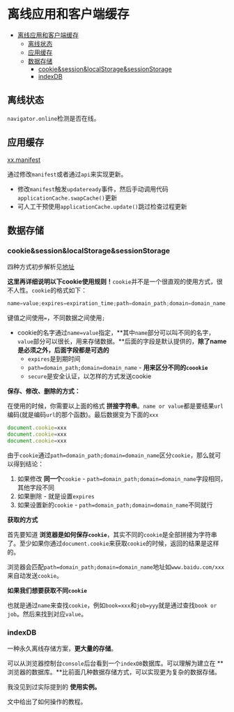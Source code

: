 # 离线应用和客户端缓存

<!-- TOC -->

- [离线应用和客户端缓存](#离线应用和客户端缓存)
  - [离线状态](#离线状态)
  - [应用缓存](#应用缓存)
  - [数据存储](#数据存储)
    - [cookie&session&localStorage&sessionStorage](#cookiesessionlocalstoragesessionstorage)
    - [indexDB](#indexdb)

<!-- /TOC -->

## 离线状态

`navigator.online`检测是否在线。

## 应用缓存

[xx.manifest]()

通过修改`manifest`或者通过`api`来实现更新。

* 修改`manifest`触发`updateready`事件，然后手动调用代码`applicationCache.swapCache()`更新
* 可人工干预使用`applicationCache.update()`跳过检查过程更新

## 数据存储

### cookie&session&localStorage&sessionStorage

四种方式初步解析见[地址]()

**这里再详细说明以下cookie使用规则！**`cookie`并不是一个很直观的使用方式，很不人性。`cookie`的格式如下：

```JavaScript
name=value;expires=expiration_time;path=domain_path;domain=domain_name;secure
```

键值之间使用`=`，不同数据之间使用`;`

* cookie的名字通过`name=value`指定，**其中`name`部分可以叫不同的名字，`value`部分可以很长，用来存储数据。**后面的字段是默认提供的，**除了name是必须之外，后面字段都是可选的**
  * `expires`是到期时间
  * `path=domain_path;domain=domain_name` - **用来区分不同的`coookie`**
  * `secure`是安全认证，以怎样的方式发送cookie

**保存、修改、删除的方式：**

在使用的时候，你需要以上面的格式 **拼接字符串**。`name or value`都是要结果`url`编码(就是编码`url`的那个函数)。最后数据变为下面的`xxx`

```JavaScript
document.cookie=xxx
document.cookie=xxx
document.cookie=xxx
```

由于`cookie`通过`path=domain_path;domain=domain_name`区分`cookie`，那么就可以得到结论：

1. 如果修改 **同一个**`cookie` - `path=domain_path;domain=domain_name`字段相同，其他字段不同
2. 如果删除 - 就是设置`expires`
3. 如果设置新的`cookie` - `path=domain_path;domain=domain_name`不同就行

**获取的方式**

首先要知道 **浏览器是如何保存`cookie`**，其实不同的`cookie`是全部拼接为字符串了。至少如果你通过`document.cookie`来获取`cookie`的时候，返回的结果是这样的。

浏览器会匹配`path=domain_path;domain=domain_name`地址如`www.baidu.com/xxx`来自动发送`cookie`。

**如果我们想要获取不同`cookie`**

也就是通过`name`来查找`cookie`，例如`book=xxx`和`job=yyy`就是通过查找`book or job`。然后来找到对应`value`。

### indexDB

一种永久离线存储方案，**更大量的存储**。

可以从浏览器控制台`console`后台看到一个`indexDB`数据库。可以理解为建立在 **浏览器的数据库。**比前面几种数据存储方式，可以实现更为复杂的数据存储。

我没见到过实际提到的 **使用实例。**

文中给出了如何操作的教程。


